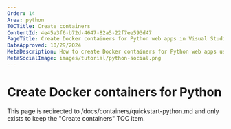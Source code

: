 ```yaml
---
Order: 14
Area: python
TOCTitle: Create containers
ContentId: 4e45a3f6-b72d-4647-82a5-22f7ee593d47
PageTitle: Create Docker containers for Python web apps in Visual Studio Code
DateApproved: 10/29/2024
MetaDescription: How to create Docker containers for Python web apps using the VS Code Docker extension
MetaSocialImage: images/tutorial/python-social.png
---
```

# Create Docker containers for Python

This page is redirected to /docs/containers/quickstart-python.md and only exists to keep the "Create containers" TOC item.
